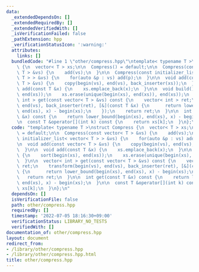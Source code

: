 ```yaml
---
data:
  _extendedDependsOn: []
  _extendedRequiredBy: []
  _extendedVerifiedWith: []
  _isVerificationFailed: false
  _pathExtension: hpp
  _verificationStatusIcon: ':warning:'
  attributes:
    links: []
  bundledCode: "#line 1 \"other/compress.hpp\"\ntemplate< typename T >\nstruct Compress\
    \ {\n  vector< T > xs;\n\n  Compress() = default;\n\n  Compress(const vector<\
    \ T > &vs) {\n    add(vs);\n  }\n\n  Compress(const initializer_list< vector<\
    \ T > > &vs) {\n    for(auto &p : vs) add(p);\n  }\n\n  void add(const vector<\
    \ T > &vs) {\n    copy(begin(vs), end(vs), back_inserter(xs));\n  }\n\n  void\
    \ add(const T &x) {\n    xs.emplace_back(x);\n  }\n\n  void build() {\n    sort(begin(xs),\
    \ end(xs));\n    xs.erase(unique(begin(xs), end(xs)), end(xs));\n  }\n\n  vector<\
    \ int > get(const vector< T > &vs) const {\n    vector< int > ret;\n    transform(begin(vs),\
    \ end(vs), back_inserter(ret), [&](const T &x) {\n      return lower_bound(begin(xs),\
    \ end(xs), x) - begin(xs);\n    });\n    return ret;\n  }\n\n  int get(const T\
    \ &x) const {\n    return lower_bound(begin(xs), end(xs), x) - begin(xs);\n  }\n\
    \n  const T &operator[](int k) const {\n    return xs[k];\n  }\n};\n"
  code: "template< typename T >\nstruct Compress {\n  vector< T > xs;\n\n  Compress()\
    \ = default;\n\n  Compress(const vector< T > &vs) {\n    add(vs);\n  }\n\n  Compress(const\
    \ initializer_list< vector< T > > &vs) {\n    for(auto &p : vs) add(p);\n  }\n\
    \n  void add(const vector< T > &vs) {\n    copy(begin(vs), end(vs), back_inserter(xs));\n\
    \  }\n\n  void add(const T &x) {\n    xs.emplace_back(x);\n  }\n\n  void build()\
    \ {\n    sort(begin(xs), end(xs));\n    xs.erase(unique(begin(xs), end(xs)), end(xs));\n\
    \  }\n\n  vector< int > get(const vector< T > &vs) const {\n    vector< int >\
    \ ret;\n    transform(begin(vs), end(vs), back_inserter(ret), [&](const T &x)\
    \ {\n      return lower_bound(begin(xs), end(xs), x) - begin(xs);\n    });\n \
    \   return ret;\n  }\n\n  int get(const T &x) const {\n    return lower_bound(begin(xs),\
    \ end(xs), x) - begin(xs);\n  }\n\n  const T &operator[](int k) const {\n    return\
    \ xs[k];\n  }\n};\n"
  dependsOn: []
  isVerificationFile: false
  path: other/compress.hpp
  requiredBy: []
  timestamp: '2022-07-05 18:16:30+09:00'
  verificationStatus: LIBRARY_NO_TESTS
  verifiedWith: []
documentation_of: other/compress.hpp
layout: document
redirect_from:
- /library/other/compress.hpp
- /library/other/compress.hpp.html
title: other/compress.hpp
---
```

